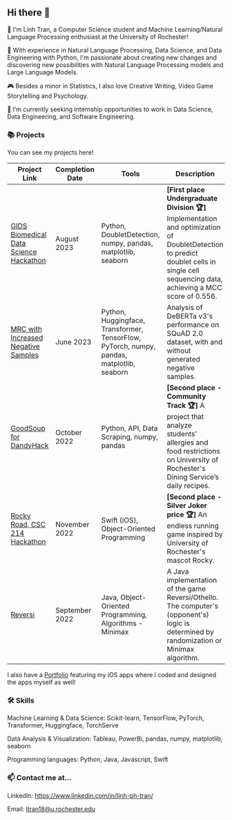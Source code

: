 ## Hi there 👋

🐳 I'm Linh Tran, a Computer Science student and Machine Learning/Natural Language Processing enthusiast at the University of Rochester! 

🔭 With experience in Natural Language Processing, Data Science, and Data Engineering with Python, I'm passionate about creating new changes and discovering new possibilities with Natural Language Processing models and Large Language Models. 

🎮 Besides a minor in Statistics, I also love Creative Writing, Video Game Storytelling and Psychology. 

🌱 I’m currently seeking internship opportunities to work in Data Science, Data Engineering, and Software Engineering.


### 📚 Projects

You can see my projects here! 

| Project Link | Completion Date | Tools | Description |
| --- | --- | --- | --- |
| [GIDS Biomedical Data Science Hackathon](https://github.com/lnhtrn/Hackathon-Summer-2023) | August 2023 | Python, DoubletDetection, numpy, pandas, matplotlib, seaborn | **\[First place Undergraduate Division 🏆\]** Implementation and optimization of DoubletDetection to predict doublet cells in single cell sequencing data, achieving a MCC score of 0.556. |
| [MRC with Increased Negative Samples](https://github.com/lnhtrn/SQuAD-DeBERTa-negative-samples) | June 2023 | Python, Huggingface, Transformer, TensorFlow, PyTorch, numpy, pandas, matplotlib, seaborn | Analysis of DeBERTa v3's performance on SQuAD 2.0 dataset, with and without generated negative samples. |
| [GoodSoup for DandyHack](https://devpost.com/software/goodsoup) | October 2022 | Python, API, Data Scraping, numpy, pandas | **\[Second place - Community Track 🏆\]** A project that analyze students’ allergies and food restrictions on University of Rochester's Dining Service’s daily recipes. |
| [Rocky Road, CSC 214 Hackathon](https://github.com/lnhtrn/Rocky-Road) | November 2022 | Swift (iOS), Object-Oriented Programming | **\[Second place - Silver Joker price 🏆\]** An endless running game inspired by University of Rochester's mascot Rocky. |
| [Reversi](https://github.com/lnhtrn/Reversi) | September 2022 | Java, Object-Oriented Programming, Algorithms - Minimax | A Java implementation of the game Reversi/Othello. The computer's (opponent's) logic is determined by randomization or Minimax algorithm. | 

I also have a [Portfolio](https://github.com/lnhtrn/lnhtrn/blob/main/lnhtrn_app_portfolio.pdf) featuring my iOS apps where I coded and designed the apps myself as well! 

### 🛠️ Skills

Machine Learning & Data Science: Scikit-learn, TensorFlow, PyTorch, Transformer, Huggingface, TorchServe

Data Analysis & Visualization: Tableau, PowerBi, pandas, numpy, matplotlib, seaborn

Programming languages: Python, Java, Javascript, Swift


### 📫 Contact me at...

LinkedIn: https://www.linkedin.com/in/linh-ph-tran/

Email: ltran18@u.rochester.edu

<!--
**lnhtrn/lnhtrn** is a ✨ _special_ ✨ repository because its `README.md` (this file) appears on your GitHub profile.

Here are some ideas to get you started:

- 🔭 I’m currently working on ...
- 🌱 I’m currently learning ...
- 👯 I’m looking to collaborate on ...
- 🤔 I’m looking for help with ...
- 💬 Ask me about ...
- 📫 How to reach me: ...
- 😄 Pronouns: ...
- ⚡ Fun fact: ...
-->
